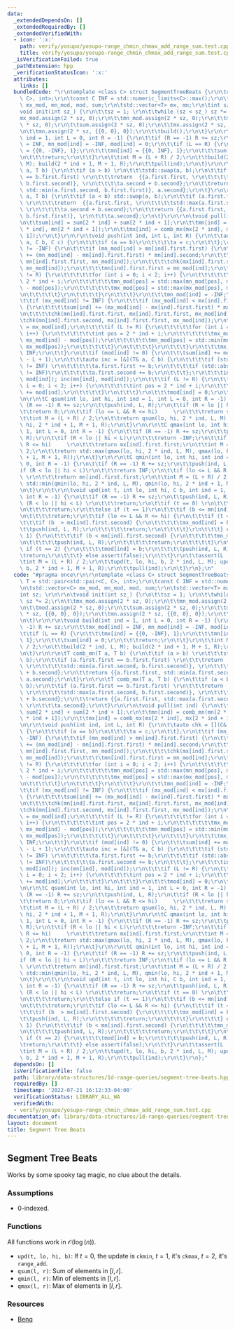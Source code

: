 ```yaml
---
data:
  _extendedDependsOn: []
  _extendedRequiredBy: []
  _extendedVerifiedWith:
  - icon: ':x:'
    path: verify/yosupo/yosupo-range_chmin_chmax_add_range_sum.test.cpp
    title: verify/yosupo/yosupo-range_chmin_chmax_add_range_sum.test.cpp
  _isVerificationFailed: true
  _pathExtension: hpp
  _verificationStatusIcon: ':x:'
  attributes:
    links: []
  bundledCode: "\r\ntemplate <class C> struct SegmentTreeBeats {\r\n\tusing T = std::pair<std::pair<C,\
    \ C>, int>;\r\n\tconst C INF = std::numeric_limits<C>::max();\r\n\tstd::vector<C>\
    \ mx_mod, mn_mod, mod, sum;\r\n\tstd::vector<T> mx, mn;\r\n\tint sz; \r\n\r\n\t\
    void init(int sz_) {\r\n\t\tsz = 1; \r\n\t\twhile (sz < sz_) sz *= 2;\r\n\t\t\
    mx_mod.assign(2 * sz, 0);\r\n\t\tmn_mod.assign(2 * sz, 0);\r\n\t\tmod.assign(2\
    \ * sz, 0);\r\n\t\tsum.assign(2 * sz, 0);\r\n\t\tmx.assign(2 * sz, {{0, 0}, 0});\r\
    \n\t\tmn.assign(2 * sz, {{0, 0}, 0});\r\n\t\tbuild();\r\n\t}\r\n\r\n\tvoid build(int\
    \ ind = 1, int L = 0, int R = -1) {\r\n\t\tif (R == -1) R += sz;\r\n\t\tmx_mod[ind]\
    \ = INF, mn_mod[ind] = -INF, mod[ind] = 0;\r\n\t\tif (L == R) {\r\n\t\t\tmx[ind]\
    \ = {{0, -INF}, 1};\r\n\t\t\tmn[ind] = {{0, INF}, 1};\r\n\t\t\tsum[ind] = 0;\r\
    \n\t\t\treturn;\r\n\t\t}\r\n\t\tint M = (L + R) / 2;\r\n\t\tbuild(2 * ind, L,\
    \ M); build(2 * ind + 1, M + 1, R);\r\n\t\tpull(ind);\r\n\t}\r\n\r\n\tT comb_mn(T\
    \ a, T b) {\r\n\t\tif (a > b) \r\n\t\t\tstd::swap(a, b);\r\n\t\tif (a.first.first\
    \ == b.first.first) \r\n\t\t\treturn  {{a.first.first, \r\n\t\t\t\tstd::min(a.first.second,\
    \ b.first.second)}, \r\n\t\t\t\ta.second + b.second};\r\n\t\treturn {{a.first.first,\
    \ std::min(a.first.second, b.first.first)}, a.second};\r\n\t}\r\n\r\n\tT comb_mx(T\
    \ a, T b) {\r\n\t\tif (a < b) std::swap(a, b);\r\n\t\tif (a.first.first == b.first.first)\
    \ \r\n\t\t\treturn  {{a.first.first, \r\n\t\t\t\tstd::max(a.first.second, b.first.second)},\
    \ \r\n\t\t\t\ta.second + b.second};\r\n\t\treturn {{a.first.first, std::max(a.first.second,\
    \ b.first.first)}, \r\n\t\t\ta.second};\r\n\t}\r\n\r\n\tvoid pull(int ind) {\r\
    \n\t\tsum[ind] = sum[2 * ind] + sum[2 * ind + 1];\r\n\t\tmn[ind] = comb_mn(mn[2\
    \ * ind], mn[2 * ind + 1]);\r\n\t\tmx[ind] = comb_mx(mx[2 * ind], mx[2 * ind +\
    \ 1]);\r\n\t}\r\n\r\n\tvoid push(int ind, int L, int R) {\r\n\t\tauto chk = [](C&\
    \ a, C b, C c) {\r\n\t\t\tif (a == b)\r\n\t\t\t\ta = c;\r\n\t\t};\r\n\t\tif (mn_mod[ind]\
    \ != -INF) {\r\n\t\t\tif (mn_mod[ind] > mn[ind].first.first) {\r\n\t\t\t\tsum[ind]\
    \ += (mn_mod[ind] - mn[ind].first.first) * mn[ind].second;\r\n\t\t\t\tchk(mx[ind].first.first,\
    \ mn[ind].first.first, mn_mod[ind]);\r\n\t\t\t\tchk(mx[ind].first.second, mn[ind].first.first,\
    \ mn_mod[ind]);\r\n\t\t\t\tmn[ind].first.first = mn_mod[ind];\r\n\t\t\t\tif (L\
    \ != R) {\r\n\t\t\t\t\tfor (int i = 0; i < 2; i++) {\r\n\t\t\t\t\t\tint pos =\
    \ 2 * ind + i;\r\n\t\t\t\t\t\tmn_mod[pos] = std::max(mn_mod[pos], mn_mod[ind]\
    \ - mod[pos]);\r\n\t\t\t\t\t\tmx_mod[pos] = std::max(mx_mod[pos], mn_mod[pos]);\r\
    \n\t\t\t\t\t}\r\n\t\t\t\t}\r\n\t\t\t}\r\n\t\t\tmn_mod[ind] = -INF;\r\n\t\t}\r\n\
    \t\tif (mx_mod[ind] != INF) {\r\n\t\t\tif (mx_mod[ind] < mx[ind].first.first)\
    \ {\r\n\t\t\t\tsum[ind] += (mx_mod[ind] - mx[ind].first.first) * mx[ind].second;\r\
    \n\t\t\t\tchk(mn[ind].first.first, mx[ind].first.first, mx_mod[ind]);\r\n\t\t\t\
    \tchk(mn[ind].first.second, mx[ind].first.first, mx_mod[ind]);\r\n\t\t\t\tmx[ind].first.first\
    \ = mx_mod[ind];\r\n\t\t\t\tif (L != R) {\r\n\t\t\t\t\tfor (int i = 0; i < 2;\
    \ i++) {\r\n\t\t\t\t\t\tint pos = 2 * ind + i;\r\n\t\t\t\t\t\tmx_mod[pos] = std::min(mx_mod[pos],\
    \ mx_mod[ind] - mod[pos]);\r\n\t\t\t\t\t\tmn_mod[pos] = std::min(mn_mod[pos],\
    \ mx_mod[pos]);\r\n\t\t\t\t\t}\r\n\t\t\t\t}\r\n\t\t\t}\r\n\t\t\tmx_mod[ind] =\
    \ INF;\r\n\t\t}\r\n\t\tif (mod[ind] != 0) {\r\n\t\t\tsum[ind] += mod[ind] * (R\
    \ - L + 1);\r\n\t\t\tauto inc = [&](T& a, C b) {\r\n\t\t\t\tif (std::abs(a.first.first)\
    \ != INF) \r\n\t\t\t\t\ta.first.first += b;\r\n\t\t\t\tif (std::abs(a.first.second)\
    \ != INF)\r\n\t\t\t\t\ta.first.second += b;\r\n\t\t\t};\r\n\t\t\tinc(mx[ind],\
    \ mod[ind]); inc(mn[ind], mod[ind]);\r\n\t\t\tif (L != R) {\r\n\t\t\t\tfor (int\
    \ i = 0; i < 2; i++) {\r\n\t\t\t\t\tint pos = 2 * ind + i;\r\n\t\t\t\t\tmod[pos]\
    \ += mod[ind];\r\n\t\t\t\t}\r\n\t\t\t}\r\n\t\t\tmod[ind] = 0;\r\n\t\t}\r\n\t}\r\
    \n\r\n\tC qsum(int lo, int hi, int ind = 1, int L = 0, int R = -1) {\r\n\t\tif\
    \ (R == -1) R += sz;\r\n\t\tpush(ind, L, R);\r\n\t\tif (R < lo || hi < L)\r\n\t\
    \t\treturn 0;\r\n\t\tif (lo <= L && R <= hi)     \r\n\t\t\treturn sum[ind];\r\n\
    \t\tint M = (L + R) / 2;\r\n\t\treturn qsum(lo, hi, 2 * ind, L, M) + qsum(lo,\
    \ hi, 2 * ind + 1, M + 1, R);\r\n\t}\r\n\r\n\tC qmax(int lo, int hi, int ind =\
    \ 1, int L = 0, int R = -1) {\r\n\t\tif (R == -1) R += sz;\r\n\t\tpush(ind, L,\
    \ R);\r\n\t\tif (R < lo || hi < L)\r\n\t\t\treturn -INF;\r\n\t\tif (lo <= L &&\
    \ R <= hi)     \r\n\t\t\treturn mx[ind].first.first;\r\n\t\tint M = (L + R) /\
    \ 2;\r\n\t\treturn std::max(qmax(lo, hi, 2 * ind, L, M), qmax(lo, hi, 2 * ind\
    \ + 1, M + 1, R));\r\n\t}\r\n\r\n\tC qmin(int lo, int hi, int ind = 1, int L =\
    \ 0, int R = -1) {\r\n\t\tif (R == -1) R += sz;\r\n\t\tpush(ind, L, R);\r\n\t\t\
    if (R < lo || hi < L)\r\n\t\t\treturn INF;\r\n\t\tif (lo <= L && R <= hi)    \
    \ \r\n\t\t\treturn mn[ind].first.first;\r\n\t\tint M = (L + R) / 2;\r\n\t\treturn\
    \ std::min(qmin(lo, hi, 2 * ind, L, M), qmin(lo, hi, 2 * ind + 1, M + 1, R));\r\
    \n\t}\r\n\t\r\n\tvoid upd(int t, int lo, int hi, C b, int ind = 1, int L = 0,\
    \ int R = -1) {\r\n\t\tif (R == -1) R += sz;\r\n\t\tpush(ind, L, R);\r\n\t\tif\
    \ (R < lo || hi < L) \r\n\t\t\treturn;\r\n\t\tif (t == 0) \r\n\t\t\tif (b >= mx[ind].first.first)\r\
    \n\t\t\t\treturn;\r\n\t\telse if (t == 1)\r\n\t\t\tif (b <= mn[ind].first.first)\r\
    \n\t\t\t\treturn;\r\n\t\tif (lo <= L && R <= hi) {\r\n\t\t\tif (t == 0) {\r\n\t\
    \t\t\tif (b  > mx[ind].first.second) {\r\n\t\t\t\t\tmx_mod[ind] = b;\r\n\t\t\t\
    \t\tpush(ind, L, R);\r\n\t\t\t\t\treturn;\r\n\t\t\t\t}\r\n\t\t\t} else if (t ==\
    \ 1) {\r\n\t\t\t\tif (b < mn[ind].first.second) {\r\n\t\t\t\t\tmn_mod[ind] = b;\r\
    \n\t\t\t\t\tpush(ind, L, R);\r\n\t\t\t\t\treturn;\r\n\t\t\t\t}\r\n\t\t\t} else\
    \ if (t == 2) {\r\n\t\t\t\tmod[ind] = b;\r\n\t\t\t\tpush(ind, L, R);\r\n\t\t\t\
    \treturn;\r\n\t\t\t} else assert(false);\r\n\t\t}\r\n\t\tassert(L != R);\r\n\t\
    \tint M = (L + R) / 2;\r\n\t\tupd(t, lo, hi, b, 2 * ind, L, M); upd(t, lo, hi,\
    \ b, 2 * ind + 1, M + 1, R);\r\n\t\tpull(ind);\r\n\t}\r\n};\n"
  code: "#pragma once\r\n\r\ntemplate <class C> struct SegmentTreeBeats {\r\n\tusing\
    \ T = std::pair<std::pair<C, C>, int>;\r\n\tconst C INF = std::numeric_limits<C>::max();\r\
    \n\tstd::vector<C> mx_mod, mn_mod, mod, sum;\r\n\tstd::vector<T> mx, mn;\r\n\t\
    int sz; \r\n\r\n\tvoid init(int sz_) {\r\n\t\tsz = 1; \r\n\t\twhile (sz < sz_)\
    \ sz *= 2;\r\n\t\tmx_mod.assign(2 * sz, 0);\r\n\t\tmn_mod.assign(2 * sz, 0);\r\
    \n\t\tmod.assign(2 * sz, 0);\r\n\t\tsum.assign(2 * sz, 0);\r\n\t\tmx.assign(2\
    \ * sz, {{0, 0}, 0});\r\n\t\tmn.assign(2 * sz, {{0, 0}, 0});\r\n\t\tbuild();\r\
    \n\t}\r\n\r\n\tvoid build(int ind = 1, int L = 0, int R = -1) {\r\n\t\tif (R ==\
    \ -1) R += sz;\r\n\t\tmx_mod[ind] = INF, mn_mod[ind] = -INF, mod[ind] = 0;\r\n\
    \t\tif (L == R) {\r\n\t\t\tmx[ind] = {{0, -INF}, 1};\r\n\t\t\tmn[ind] = {{0, INF},\
    \ 1};\r\n\t\t\tsum[ind] = 0;\r\n\t\t\treturn;\r\n\t\t}\r\n\t\tint M = (L + R)\
    \ / 2;\r\n\t\tbuild(2 * ind, L, M); build(2 * ind + 1, M + 1, R);\r\n\t\tpull(ind);\r\
    \n\t}\r\n\r\n\tT comb_mn(T a, T b) {\r\n\t\tif (a > b) \r\n\t\t\tstd::swap(a,\
    \ b);\r\n\t\tif (a.first.first == b.first.first) \r\n\t\t\treturn  {{a.first.first,\
    \ \r\n\t\t\t\tstd::min(a.first.second, b.first.second)}, \r\n\t\t\t\ta.second\
    \ + b.second};\r\n\t\treturn {{a.first.first, std::min(a.first.second, b.first.first)},\
    \ a.second};\r\n\t}\r\n\r\n\tT comb_mx(T a, T b) {\r\n\t\tif (a < b) std::swap(a,\
    \ b);\r\n\t\tif (a.first.first == b.first.first) \r\n\t\t\treturn  {{a.first.first,\
    \ \r\n\t\t\t\tstd::max(a.first.second, b.first.second)}, \r\n\t\t\t\ta.second\
    \ + b.second};\r\n\t\treturn {{a.first.first, std::max(a.first.second, b.first.first)},\
    \ \r\n\t\t\ta.second};\r\n\t}\r\n\r\n\tvoid pull(int ind) {\r\n\t\tsum[ind] =\
    \ sum[2 * ind] + sum[2 * ind + 1];\r\n\t\tmn[ind] = comb_mn(mn[2 * ind], mn[2\
    \ * ind + 1]);\r\n\t\tmx[ind] = comb_mx(mx[2 * ind], mx[2 * ind + 1]);\r\n\t}\r\
    \n\r\n\tvoid push(int ind, int L, int R) {\r\n\t\tauto chk = [](C& a, C b, C c)\
    \ {\r\n\t\t\tif (a == b)\r\n\t\t\t\ta = c;\r\n\t\t};\r\n\t\tif (mn_mod[ind] !=\
    \ -INF) {\r\n\t\t\tif (mn_mod[ind] > mn[ind].first.first) {\r\n\t\t\t\tsum[ind]\
    \ += (mn_mod[ind] - mn[ind].first.first) * mn[ind].second;\r\n\t\t\t\tchk(mx[ind].first.first,\
    \ mn[ind].first.first, mn_mod[ind]);\r\n\t\t\t\tchk(mx[ind].first.second, mn[ind].first.first,\
    \ mn_mod[ind]);\r\n\t\t\t\tmn[ind].first.first = mn_mod[ind];\r\n\t\t\t\tif (L\
    \ != R) {\r\n\t\t\t\t\tfor (int i = 0; i < 2; i++) {\r\n\t\t\t\t\t\tint pos =\
    \ 2 * ind + i;\r\n\t\t\t\t\t\tmn_mod[pos] = std::max(mn_mod[pos], mn_mod[ind]\
    \ - mod[pos]);\r\n\t\t\t\t\t\tmx_mod[pos] = std::max(mx_mod[pos], mn_mod[pos]);\r\
    \n\t\t\t\t\t}\r\n\t\t\t\t}\r\n\t\t\t}\r\n\t\t\tmn_mod[ind] = -INF;\r\n\t\t}\r\n\
    \t\tif (mx_mod[ind] != INF) {\r\n\t\t\tif (mx_mod[ind] < mx[ind].first.first)\
    \ {\r\n\t\t\t\tsum[ind] += (mx_mod[ind] - mx[ind].first.first) * mx[ind].second;\r\
    \n\t\t\t\tchk(mn[ind].first.first, mx[ind].first.first, mx_mod[ind]);\r\n\t\t\t\
    \tchk(mn[ind].first.second, mx[ind].first.first, mx_mod[ind]);\r\n\t\t\t\tmx[ind].first.first\
    \ = mx_mod[ind];\r\n\t\t\t\tif (L != R) {\r\n\t\t\t\t\tfor (int i = 0; i < 2;\
    \ i++) {\r\n\t\t\t\t\t\tint pos = 2 * ind + i;\r\n\t\t\t\t\t\tmx_mod[pos] = std::min(mx_mod[pos],\
    \ mx_mod[ind] - mod[pos]);\r\n\t\t\t\t\t\tmn_mod[pos] = std::min(mn_mod[pos],\
    \ mx_mod[pos]);\r\n\t\t\t\t\t}\r\n\t\t\t\t}\r\n\t\t\t}\r\n\t\t\tmx_mod[ind] =\
    \ INF;\r\n\t\t}\r\n\t\tif (mod[ind] != 0) {\r\n\t\t\tsum[ind] += mod[ind] * (R\
    \ - L + 1);\r\n\t\t\tauto inc = [&](T& a, C b) {\r\n\t\t\t\tif (std::abs(a.first.first)\
    \ != INF) \r\n\t\t\t\t\ta.first.first += b;\r\n\t\t\t\tif (std::abs(a.first.second)\
    \ != INF)\r\n\t\t\t\t\ta.first.second += b;\r\n\t\t\t};\r\n\t\t\tinc(mx[ind],\
    \ mod[ind]); inc(mn[ind], mod[ind]);\r\n\t\t\tif (L != R) {\r\n\t\t\t\tfor (int\
    \ i = 0; i < 2; i++) {\r\n\t\t\t\t\tint pos = 2 * ind + i;\r\n\t\t\t\t\tmod[pos]\
    \ += mod[ind];\r\n\t\t\t\t}\r\n\t\t\t}\r\n\t\t\tmod[ind] = 0;\r\n\t\t}\r\n\t}\r\
    \n\r\n\tC qsum(int lo, int hi, int ind = 1, int L = 0, int R = -1) {\r\n\t\tif\
    \ (R == -1) R += sz;\r\n\t\tpush(ind, L, R);\r\n\t\tif (R < lo || hi < L)\r\n\t\
    \t\treturn 0;\r\n\t\tif (lo <= L && R <= hi)     \r\n\t\t\treturn sum[ind];\r\n\
    \t\tint M = (L + R) / 2;\r\n\t\treturn qsum(lo, hi, 2 * ind, L, M) + qsum(lo,\
    \ hi, 2 * ind + 1, M + 1, R);\r\n\t}\r\n\r\n\tC qmax(int lo, int hi, int ind =\
    \ 1, int L = 0, int R = -1) {\r\n\t\tif (R == -1) R += sz;\r\n\t\tpush(ind, L,\
    \ R);\r\n\t\tif (R < lo || hi < L)\r\n\t\t\treturn -INF;\r\n\t\tif (lo <= L &&\
    \ R <= hi)     \r\n\t\t\treturn mx[ind].first.first;\r\n\t\tint M = (L + R) /\
    \ 2;\r\n\t\treturn std::max(qmax(lo, hi, 2 * ind, L, M), qmax(lo, hi, 2 * ind\
    \ + 1, M + 1, R));\r\n\t}\r\n\r\n\tC qmin(int lo, int hi, int ind = 1, int L =\
    \ 0, int R = -1) {\r\n\t\tif (R == -1) R += sz;\r\n\t\tpush(ind, L, R);\r\n\t\t\
    if (R < lo || hi < L)\r\n\t\t\treturn INF;\r\n\t\tif (lo <= L && R <= hi)    \
    \ \r\n\t\t\treturn mn[ind].first.first;\r\n\t\tint M = (L + R) / 2;\r\n\t\treturn\
    \ std::min(qmin(lo, hi, 2 * ind, L, M), qmin(lo, hi, 2 * ind + 1, M + 1, R));\r\
    \n\t}\r\n\t\r\n\tvoid upd(int t, int lo, int hi, C b, int ind = 1, int L = 0,\
    \ int R = -1) {\r\n\t\tif (R == -1) R += sz;\r\n\t\tpush(ind, L, R);\r\n\t\tif\
    \ (R < lo || hi < L) \r\n\t\t\treturn;\r\n\t\tif (t == 0) \r\n\t\t\tif (b >= mx[ind].first.first)\r\
    \n\t\t\t\treturn;\r\n\t\telse if (t == 1)\r\n\t\t\tif (b <= mn[ind].first.first)\r\
    \n\t\t\t\treturn;\r\n\t\tif (lo <= L && R <= hi) {\r\n\t\t\tif (t == 0) {\r\n\t\
    \t\t\tif (b  > mx[ind].first.second) {\r\n\t\t\t\t\tmx_mod[ind] = b;\r\n\t\t\t\
    \t\tpush(ind, L, R);\r\n\t\t\t\t\treturn;\r\n\t\t\t\t}\r\n\t\t\t} else if (t ==\
    \ 1) {\r\n\t\t\t\tif (b < mn[ind].first.second) {\r\n\t\t\t\t\tmn_mod[ind] = b;\r\
    \n\t\t\t\t\tpush(ind, L, R);\r\n\t\t\t\t\treturn;\r\n\t\t\t\t}\r\n\t\t\t} else\
    \ if (t == 2) {\r\n\t\t\t\tmod[ind] = b;\r\n\t\t\t\tpush(ind, L, R);\r\n\t\t\t\
    \treturn;\r\n\t\t\t} else assert(false);\r\n\t\t}\r\n\t\tassert(L != R);\r\n\t\
    \tint M = (L + R) / 2;\r\n\t\tupd(t, lo, hi, b, 2 * ind, L, M); upd(t, lo, hi,\
    \ b, 2 * ind + 1, M + 1, R);\r\n\t\tpull(ind);\r\n\t}\r\n};"
  dependsOn: []
  isVerificationFile: false
  path: library/data-structures/1d-range-queries/segment-tree-beats.hpp
  requiredBy: []
  timestamp: '2022-07-21 16:12:33-04:00'
  verificationStatus: LIBRARY_ALL_WA
  verifiedWith:
  - verify/yosupo/yosupo-range_chmin_chmax_add_range_sum.test.cpp
documentation_of: library/data-structures/1d-range-queries/segment-tree-beats.hpp
layout: document
title: Segment Tree Beats
---
```


## Segment Tree Beats

Works by some spooky tag magic, no clue about the details. 

### Assumptions
- $0$-indexed. 

### Functions
All functions work in $\mathcal O(\log(n))$. 
- `upd(t, lo, hi, b)`: If $t = 0$, the update is `ckmin`, $t = 1$, it's `ckmax`, $t = 2$, it's `range_add`. 
- `qsum(l, r)`: Sum of elements in $[l, r]$. 
- `qmin(l, r)`: Min of elements in $[l, r]$. 
- `qmax(l, r)`: Max of elements in $[l, r]$. 

### Resources
- [Benq](https://github.com/bqi343/USACO/blob/4aa96cd195a770c3a7f8977441020036d84b4f24/Implementations/content/data-structures/1D%20Range%20Queries%20(9.2)/SegTreeBeats.h)
